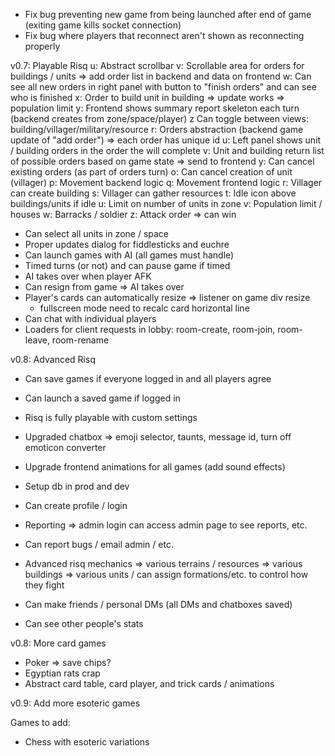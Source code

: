 - Fix bug preventing new game from being launched after end of game (exiting game kills socket connection)
 - Fix bug where players that reconnect aren't shown as reconnecting properly

v0.7: Playable Risq
 u: Abstract scrollbar
 v: Scrollable area for orders for buildings / units => add order list in backend and data on frontend
 w: Can see all new orders in right panel with button to "finish orders" and can see who is finished
 x: Order to build unit in building => update works => population limit
 y: Frontend shows summary report skeleton each turn (backend creates from zone/space/player)
 z Can toggle between views: building/villager/military/resource
 r: Orders abstraction (backend game update of "add order") => each order has unique id
 u: Left panel shows unit / building orders in the order the will complete
 v: Unit and building return list of possible orders based on game state => send to frontend
 y: Can cancel existing orders (as part of orders turn)
 o: Can cancel creation of unit (villager)
 p: Movement backend logic
 q: Movement frontend logic
 r: Villager can create building
 s: Villager can gather resources
 t: Idle icon above buildings/units if idle
 u: Limit on number of units in zone
 v: Population limit / houses
 w: Barracks / soldier
 z: Attack order => can win

 - Can select all units in zone / space
 - Proper updates dialog for fiddlesticks and euchre
 - Can launch games with AI (all games must handle)
 - Timed turns (or not) and can pause game if timed
 - AI takes over when player AFK
 - Can resign from game => AI takes over
 - Player's cards can automatically resize => listener on game div resize
   - fullscreen mode need to recalc card horizontal line
 - Can chat with individual players
 - Loaders for client requests in lobby: room-create, room-join, room-leave, room-rename

v0.8: Advanced Risq
 - Can save games if everyone logged in and all players agree
 - Can launch a saved game if logged in
 - Risq is fully playable with custom settings
 - Upgraded chatbox => emoji selector, taunts, message id, turn off emoticon converter
 - Upgrade frontend animations for all games (add sound effects)

 - Setup db in prod and dev
 - Can create profile / login
 - Reporting => admin login can access admin page to see reports, etc.
 - Can report bugs / email admin / etc.
 - Advanced risq mechanics
    => various terrains / resources
    => various buildings
    => various units / can assign formations/etc. to control how they fight
 - Can make friends / personal DMs (all DMs and chatboxes saved)
 - Can see other people's stats

v0.8: More card games
 - Poker => save chips?
 - Egyptian rats crap
 - Abstract card table, card player, and trick cards / animations

v0.9: Add more esoteric games

Games to add:
 - Chess with esoteric variations
